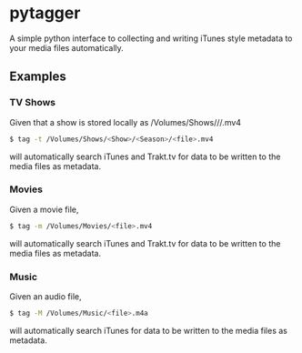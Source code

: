 # pytagger

A simple python interface to collecting and writing iTunes style metadata to your media files automatically.

## Examples

### TV Shows
Given that a show is stored locally as /Volumes/Shows/<Show>/<Season>/<file>.mv4
```bash
$ tag -t /Volumes/Shows/<Show>/<Season>/<file>.mv4
```
will automatically search iTunes and Trakt.tv for data to be written to the media
files as metadata.

### Movies
Given a movie file,
```bash
$ tag -m /Volumes/Movies/<file>.mv4
```
will automatically search iTunes and Trakt.tv for data to be written to the media
files as metadata.

### Music
Given an audio file,
```bash
$ tag -M /Volumes/Music/<file>.m4a
```
will automatically search iTunes for data to be written to the media files as
metadata.
